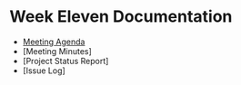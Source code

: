 # Week Eleven Documentation
- [Meeting Agenda](Meeting-Agenda-Week-11.pdf)
- [Meeting Minutes]
- [Project Status Report]
- [Issue Log]
